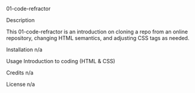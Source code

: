 01-code-refractor

Description

This 01-code-refractor is an introduction on cloning a repo from an online repository, changing HTML semantics, and adjusting CSS tags as needed. 

Installation
n/a

Usage
Introduction to coding (HTML & CSS)

Credits
n/a

License
n/a
